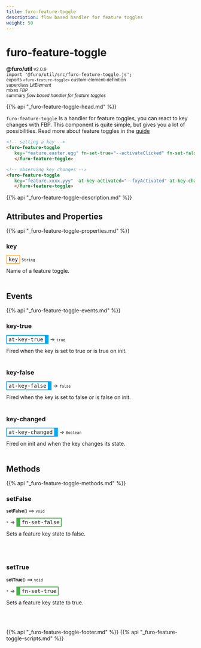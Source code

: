 ```yaml
---
title: furo-feature-toggle
description: flow based handler for feature toggles
weight: 50
---
```


# furo-feature-toggle
**@furo/util** <small>v2.0.9</small>
<br>`import '@furo/util/src/furo-feature-toggle.js';`<small>
<br>exports `<furo-feature-toggle>` custom-element-definition
<br>superclass *LitElement*
<br> mixes *FBP*</small>
<br><small>summary *flow based handler for feature toggles*</small>

{{% api "_furo-feature-toggle-head.md" %}}

`furo-feature-toggle`
 Is a handler for feature toggles, you can react to key changes with FBP.
 This component is quite simple, but gives you a lot of possibilities.
 Read more about feature toggles in the [guide](/docs/guides/featuretoggle/)

 ```html
 <!-- setting a key -->
<furo-feature-toggle
    key="feature.easter.egg" fn-set-true="--activateClicked" fn-set-false="--disableClicked">
    </furo-feature-toggle>

 <!-- observing key changes -->
 <furo-feature-toggle
    key="feature.xxxx.yyy"  at-key-activated="--fxyActivated" at-key-changed="--fxyChanged">
    </furo-feature-toggle>

 ```

{{% api "_furo-feature-toggle-description.md" %}}


## Attributes and Properties
{{% api "_furo-feature-toggle-properties.md" %}}






### **key**

<span  style="border-width:2px; border-style: solid;border-color:  rgb(255, 182, 91);font-family:monospace; padding:2px 4px;">key</span>
<small>`String` </small>

Name of a feature toggle.
<br><br>
## Events
{{% api "_furo-feature-toggle-events.md" %}}

### **key-true**
<span  style="border-width:2px 10px 2px 2px; border-style: solid;border-color:  rgb(2, 168, 244);font-family:monospace; padding:2px 4px;">at-key-true</span>
→ <small>`true`</small>

Fired when the key is set to true or is true on init.
<br><br>
### **key-false**
<span  style="border-width:2px 10px 2px 2px; border-style: solid;border-color:  rgb(2, 168, 244);font-family:monospace; padding:2px 4px;">at-key-false</span>
→ <small>`false`</small>

Fired when the key is set to false or is false on init.
<br><br>
### **key-changed**
<span  style="border-width:2px 10px 2px 2px; border-style: solid;border-color:  rgb(2, 168, 244);font-family:monospace; padding:2px 4px;">at-key-changed</span>
→ <small>`Boolean`</small>

Fired on init and when the key changes its state.
<br><br>

## Methods
{{% api "_furo-feature-toggle-methods.md" %}}



### **setFalse**
<small>**setFalse**() ⟹ `void`</small>

<small>`*`</small> →
<span  style="border-width:2px 2px 2px 10px; border-style: solid;border-color:  rgb(76, 175, 80);font-family:monospace; padding:2px 4px;">fn-set-false</span>

Sets a feature key state to false.

<br><br>

### **setTrue**
<small>**setTrue**() ⟹ `void`</small>

<small>`*`</small> →
<span  style="border-width:2px 2px 2px 10px; border-style: solid;border-color:  rgb(76, 175, 80);font-family:monospace; padding:2px 4px;">fn-set-true</span>

Sets a feature key state to true.

<br><br>





{{% api "_furo-feature-toggle-footer.md" %}}
{{% api "_furo-feature-toggle-scripts.md" %}}
